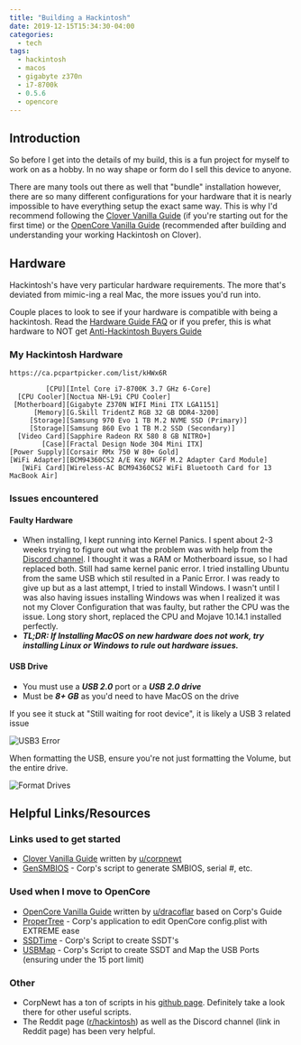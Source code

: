 ```yaml
---
title: "Building a Hackintosh"
date: 2019-12-15T15:34:30-04:00
categories:
  - tech
tags:
  - hackintosh
  - macos
  - gigabyte z370n
  - i7-8700k
  - 0.5.6
  - opencore
---
```


## Introduction
So before I get into the details of my build, this is a fun project for myself to work on as a hobby. In no way shape or form do I sell this device to anyone.

There are many tools out there as well that "bundle" installation however, there are so many different configurations for your hardware that it is nearly impossible to have everything setup the exact same way. This is why I'd recommend following the [Clover Vanilla Guide][VanillaGuide] (if you're starting out for the first time) or the [OpenCore Vanilla Guide][OCGuide] (recommended after building and understanding your working Hackintosh on Clover).



## Hardware

Hackintosh's have very particular hardware requirements. The more that's deviated from mimic-ing a real Mac, the more issues you'd run into.

Couple places to look to see if your hardware is compatible with being a hackintosh. Read the [Hardware Guide FAQ][HWGuide] or if you prefer, this is what hardware to NOT get [Anti-Hackintosh Buyers Guide][Antibuyer]


### My Hackintosh Hardware

``https://ca.pcpartpicker.com/list/kHWx6R``

```
         [CPU][Intel Core i7-8700K 3.7 GHz 6-Core]
  [CPU Cooler][Noctua NH-L9i CPU Cooler]
 [Motherboard][Gigabyte Z370N WIFI Mini ITX LGA1151]
      [Memory][G.Skill TridentZ RGB 32 GB DDR4-3200]
     [Storage][Samsung 970 Evo 1 TB M.2 NVME SSD (Primary)]
     [Storage][Samsung 860 Evo 1 TB M.2 SSD (Secondary)]
  [Video Card][Sapphire Radeon RX 580 8 GB NITRO+]
        [Case][Fractal Design Node 304 Mini ITX]
[Power Supply][Corsair RMx 750 W 80+ Gold]
[WiFi Adapter][BCM94360CS2 A/E Key NGFF M.2 Adapter Card Module]
   [WiFi Card][Wireless-AC BCM94360CS2 WiFi Bluetooth Card for 13 MacBook Air]
```

### Issues encountered
#### Faulty Hardware
- When installing, I kept running into Kernel Panics. I spent about 2-3 weeks trying to figure out what the problem was with help from the [Discord channel][DiscordURL]. I thought it was a RAM or Motherboard issue, so I had replaced both. Still had same kernel panic error. I tried installing Ubuntu from the same USB which stil resulted in a Panic Error. I was ready to give up but as a last attempt, I tried to install Windows. I wasn't until I was also having issues installing Windows was when I realized it was not my Clover Configuration that was faulty, but rather the CPU was the issue. Long story short, replaced the CPU and Mojave 10.14.1 installed perfectly.
- ***TL;DR: If Installing MacOS on new hardware does not work, try installing Linux or Windows to rule out hardware issues.***

#### USB Drive
- You must use a ***USB 2.0*** port or a ***USB 2.0 drive***
- Must be ***8+ GB*** as you'd need to have MacOS on the drive

If you see it stuck at "Still waiting for root device", it is likely a USB 3 related issue

![USB3 Error](/blog/assets/images/2019-12-15-hackintosh-usb3error.jpg)

When formatting the USB, ensure you're not just formatting the Volume, but the entire drive.

![Format Drives](/blog/assets/images/2019-12-15-hackintosh-showalldevices.png)


## Helpful Links/Resources
### Links used to get started
- [Clover Vanilla Guide][VanillaGuide] written by [u/corpnewt][Corp]
- [GenSMBIOS][GenSMBIOS] - Corp's script to generate SMBIOS, serial #, etc.

### Used when I move to OpenCore
- [OpenCore Vanilla Guide][OCGuide] written by [u/dracoflar][HackSlav] based on Corp's Guide
- [ProperTree][ProperTree] - Corp's application to edit OpenCore config.plist with EXTREME ease
- [SSDTime][SSDTime] - Corp's Script to create SSDT's
- [USBMap][USBMap] - Corp's Script to create SSDT and Map the USB Ports (ensuring under the 15 port limit)

### Other
- CorpNewt has a ton of scripts in his [github page][CorpGithub]. Definitely take a look there for other useful scripts.
- The Reddit page ([r/hackintosh][reddithack]) as well as the Discord channel (link in Reddit page) has been very helpful.


[reddithack]: https://www.reddit.com/r/hackintosh/
[VanillaGuide]: https://dortania.github.io/OpenCore-Desktop-Guide/
[DiscordURL]: https://discord.gg/u8V7N5C
[OCGuide]: https://dortania.github.io/OpenCore-Desktop-Guide/
[SSDTime]: https://github.com/corpnewt/SSDTTime
[GenSMBIOS]: https://github.com/corpnewt/GenSMBIOS
[ProperTree]: https://github.com/corpnewt/ProperTree
[Corp]: https://www.reddit.com/user/corpnewt/
[CorpGithub]: https://github.com/corpnewt?tab=repositories
[HackSlav]: https://www.reddit.com/user/dracoflar/
[USBMap]: https://github.com/corpnewt/USBMap
[WifiCards]: https://dortania.github.io/Wireless-Buyers-Guide/
[HWGuide]: https://www.reddit.com/r/hackintosh/wiki/faq#wiki_ok.21_i_fulfil_some_points.2C_what_now.3F
[Antibuyer]:https://dortania.github.io/Anti-Hackintosh-Buyers-Guide/
